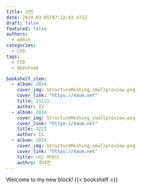 ```yaml
---
title: 선반 
date: 2024-03-05T07:22:43.471Z
draft: false
featured: false
authors:
  - admin
categories:
  - CFD
tags:
  - CFD
  - OpenFoam

bookshelf_item:
  - album: 2024
    cover_img: StructureMeshing_smallpreview.png
    cover_link: "https://daum.net"
    title: 11111
    author: IV
  - album: 2024
    cover_img: StructureMeshing_smallpreview.png
    cover_link: "https://daum.net"
    title: 2222
    author: IS
  - album: 2024
    cover_img: StructureMeshing_smallpreview.png
    cover_link: "https://daum.net"
    title: 나는 바보다
    authro: 최대천  
---
```


Welcome to my new block!
{{< bookshelf  >}}


